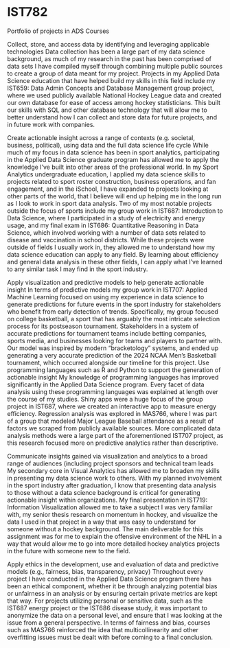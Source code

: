 # IST782
Portfolio of projects in ADS Courses

Collect, store, and access data by identifying and leveraging applicable technologies
Data collection has been a large part of my data science background, as much of my research in the past has been comprised of data sets I have compiled myself through combining multiple public sources to create a group of data meant for my project. Projects in my Applied Data Science education that have helped build my skills in this field include my IST659: Data Admin Concepts and Database Management group project, where we used publicly available National Hockey League data and created our own database for ease of access among hockey statisticians. This built our skills with SQL and other database technology that will allow me to better understand how I can collect and store data for future projects, and in future work with companies.
	
Create actionable insight across a range of contexts (e.g. societal, business, political), using data and the full data science life cycle
While much of my focus in data science has been in sport analytics, participating in the Applied Data Science graduate program has allowed me to apply the knowledge I’ve built into other areas of the professional world. In my Sport Analytics undergraduate education, I applied my data science skills to projects related to sport roster construction, business operations, and fan engagement, and in the iSchool, I have expanded to projects looking at other parts of the world, that I believe will end up helping me in the long run as I look to work in sport data analysis. Two of my most notable projects outside the focus of sports include my group work in IST687: Introduction to Data Science, where I participated in a study of electricity and energy usage, and my final exam in IST686: Quantitative Reasoning in Data Science, which involved working with a number of data sets related to disease and vaccination in school districts. While these projects were outside of fields I usually work in, they allowed me to understand how my data science education can apply to any field. By learning about efficiency and general data analysis in these other fields, I can apply what I’ve learned to any similar task I may find in the sport industry.

Apply visualization and predictive models to help generate actionable insight
In terms of predictive models my group work in IST707: Applied Machine Learning focused on using my experience in data science to generate predictions for future events in the sport industry for stakeholders who benefit from early detection of trends. Specifically, my group focused on college basketball, a sport that has arguably the most intricate selection process for its postseason tournament. Stakeholders in a system of accurate predictions for tournament teams include betting companies, sports media, and businesses looking for teams and players to partner with. Our model was inspired by modern “bracketology” systems, and ended up generating a very accurate prediction of the 2024 NCAA Men’s Basketball tournament, which occurred alongside our timeline for this project.
Use programming languages such as R and Python to support the generation of actionable insight
My knowledge of programming languages has improved significantly in the Applied Data Science program. Every facet of data analysis using these programming languages was explained at length over the course of my studies. Shiny apps were a huge focus of the group project in IST687, where we created an interactive app to measure energy efficiency. Regression analysis was explored in MAS766, where I was part of a group that modeled Major League Baseball attendance as a result of factors we scraped from publicly available sources. More complicated data analysis methods were a large part of the aforementioned IST707 project, as this research focused more on predictive analytics rather than descriptive.

Communicate insights gained via visualization and analytics to a broad range of audiences (including project sponsors and technical team leads
My secondary core in Visual Analytics has allowed me to broaden my skills in presenting my data science work to others. With my planned involvement in the sport industry after graduation, I know that presenting data analysis to those without a data science background is critical for generating actionable insight within organizations. My final presentation in IST719: Information Visualization allowed me to take a subject I was very familiar with, my senior thesis research on momentum in hockey, and visualize the data I used in that project in a way that was easy to understand for someone without a hockey background. The main deliverable for this assignment was for me to explain the offensive environment of the NHL in a way that would allow me to go into more detailed hockey analytics projects in the future with someone new to the field.

Apply ethics in the development, use and evaluation of data and predictive models (e.g., fairness, bias, transparency, privacy)
Throughout every project I have conducted in the Applied Data Science program there has been an ethical component, whether it be through analyzing potential bias or unfairness in an analysis or by ensuring certain private metrics are kept that way. For projects utilizing personal or sensitive data, such as the IST687 energy project or the IST686 disease study, it was important to anonymize the data on a personal level, and ensure that I was looking at the issue from a general perspective. In terms of fairness and bias, courses such as MAS766 reinforced the idea that multicollinearity and other overfitting issues must be dealt with before coming to a final conclusion.

